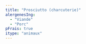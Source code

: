 ```yaml
---
title: "Prosciutto (charcuterie)"
alergenesIng:
  - "Viande"
  - "Porc"
pFrais: true
itype: "animaux"
---
```

